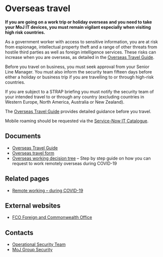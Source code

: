 # Overseas travel

**If you are going on a work trip or holiday overseas and you need to take your MoJ IT devices, you must remain vigilant especially when visiting high risk countries.**

As a government worker with access to sensitive information, you are at risk from espionage, intellectual property theft and a range of other threats from hostile third parties as well as foreign intelligence services. These risks can increase when you are overseas, as detailed in the [Overseas Travel Guide](https://intranet.justice.gov.uk/documents/2020/03/overseas-travel-guide.docx).

Before you travel on business, you must seek approval from your Senior Line Manager. You must also inform the security team fifteen days before either a holiday or business trip if you are travelling to or through high-risk countries.

If you are subject to a STRAP briefing you must notify the security team of your intended travel to or through any country (excluding countries in Western Europe, North America, Australia or New Zealand).

The [Overseas Travel Guide](https://intranet.justice.gov.uk/documents/2020/03/overseas-travel-guide.docx) provides detailed guidance before you travel.

Mobile roaming should be requested via the [Service-Now IT Catalogue](https://mojprod.service-now.com/moj_sp).

<a id="documents"></a>
## Documents

-   [Overseas Travel Guide](https://intranet.justice.gov.uk/documents/2020/03/overseas-travel-guide.docx)
-   [Overseas travel form](https://intranet.justice.gov.uk/documents/2020/03/overseas-travel-form.docx)
-   [Overseas working decision tree](https://intranet.justice.gov.uk/documents/2020/09/overseas-working-decision-tree.docx) – Step by step guide on how you can request to work remotely overseas during COVID-19

<a id="related-pages"></a>
## Related pages

-   [Remote working – during COVID-19](https://intranet.justice.gov.uk/guidance/security/emergencies/coronavirus-guidance/security/remote-working/)

<a id="external-websites"></a>
## External websites

-   [FCO Foreign and Commonwealth Office](http://www.fco.gov.uk/en/travel-and-living-abroad)

<a id="contacts"></a>
## Contacts

-   [Operational Security Team](mailto:OperationalSecurityTeam@justice.gov.uk)
-   [MoJ Group Security](mailto:mojgroupsecurity@justice.gov.uk)

